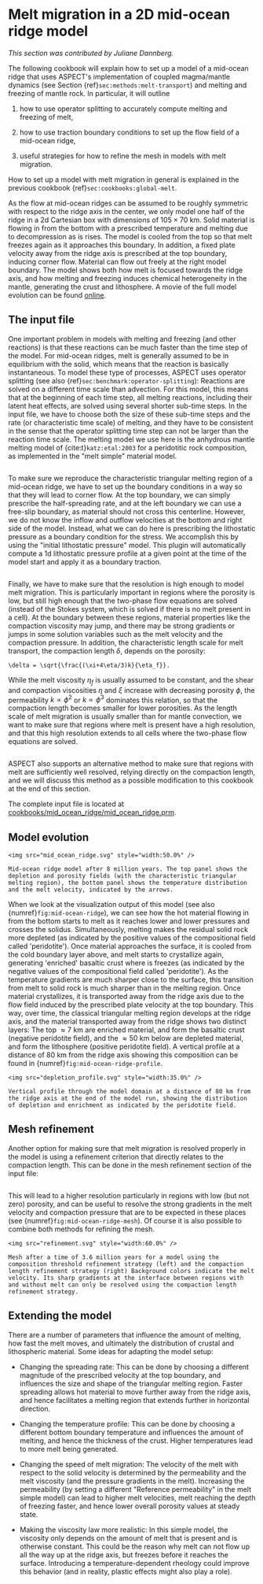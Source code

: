 # Melt migration in a 2D mid-ocean ridge model

*This section was contributed by Juliane Dannberg.*

The following cookbook will explain how to set up a model of a mid-ocean ridge
that uses ASPECT's implementation of coupled magma/mantle dynamics (see
Section&nbsp;{ref}`sec:methods:melt-transport`) and melting and freezing of mantle
rock. In particular, it will outline

1.  how to use operator splitting to accurately compute melting and freezing
    of melt,

2.  how to use traction boundary conditions to set up the flow field of a
    mid-ocean ridge,

3.  useful strategies for how to refine the mesh in models with melt
    migration.

How to set up a model with melt migration in general is explained in the
previous cookbook {ref}`sec:cookbooks:global-melt`.

As the flow at mid-ocean ridges can be assumed to be roughly symmetric with
respect to the ridge axis in the center, we only model one half of the ridge
in a 2d Cartesian box with dimensions of $105 \times 70$ km. Solid
material is flowing in from the bottom with a prescribed temperature and
melting due to decompression as is rises. The model is cooled from the top so
that melt freezes again as it approaches this boundary. In addition, a fixed
plate velocity away from the ridge axis is prescribed at the top boundary,
inducing corner flow. Material can flow out freely at the right model
boundary. The model shows both how melt is focused towards the ridge axis, and
how melting and freezing induces chemical heterogeneity in the mantle,
generating the crust and lithosphere. A movie of the full model evolution can
be found [online](https://www.youtube.com/watch?v=f4Bc4lzdNP0).

## The input file

One important problem in models with melting and freezing (and other
reactions) is that these reactions can be much faster than the time step of
the model. For mid-ocean ridges, melt is generally assumed to be in
equilibrium with the solid, which means that the reaction is basically
instantaneous. To model these type of processes, ASPECT uses operator splitting (see
also {ref}`sec:benchmark:operator-splitting`): Reactions are solved
on a different time scale than advection. For this model, this means that at
the beginning of each time step, all melting reactions, including their latent
heat effects, are solved using several shorter sub-time steps. In the input
file, we have to choose both the size of these sub-time steps and the rate (or
characteristic time scale) of melting, and they have to be consistent in the
sense that the operator splitting time step can not be larger than the
reaction time scale. The melting model we use here is the anhydrous mantle
melting model of {cite:t}`katz:etal:2003` for a peridotitic rock
composition, as implemented in the "melt simple" material model.

```{literalinclude} melting_and_freezing.part.prm
```

To make sure we reproduce the characteristic triangular melting region of a
mid-ocean ridge, we have to set up the boundary conditions in a way so that
they will lead to corner flow. At the top boundary, we can simply prescribe
the half-spreading rate, and at the left boundary we can use a free-slip
boundary, as material should not cross this centerline. However, we do not
know the inflow and outflow velocities at the bottom and right side of the
model. Instead, what we can do here is prescribing the lithostatic pressure as
a boundary condition for the stress. We accomplish this by using the
"initial lithostatic pressure" model. This plugin will
automatically compute a 1d lithostatic pressure profile at a given point at
the time of the model start and apply it as a boundary traction.

```{literalinclude} boundary_conditions.part.prm
```

Finally, we have to make sure that the resolution is high enough to model melt
migration. This is particularly important in regions where the porosity is
low, but still high enough that the two-phase flow equations are solved
(instead of the Stokes system, which is solved if there is no melt present in
a cell). At the boundary between these regions, material properties like the
compaction viscosity may jump, and there may be strong gradients or jumps in
some solution variables such as the melt velocity and the compaction pressure.
In addition, the characteristic length scale for melt transport, the
compaction length $\delta$, depends on the porosity:
```{math}
\delta = \sqrt{\frac{(\xi+4\eta/3)k}{\eta_f}}.
```
While the melt viscosity
$\eta_f$ is usually assumed to be constant, and the shear and compaction
viscosities $\eta$ and $\xi$ increase with decreasing porosity $\phi$, the
permeability $k \propto \phi^2$ or $k \propto \phi^3$ dominates this relation,
so that the compaction length becomes smaller for lower porosities. As the
length scale of melt migration is usually smaller than for mantle convection,
we want to make sure that regions where melt is present have a high
resolution, and that this high resolution extends to all cells where the
two-phase flow equations are solved.

```{literalinclude} mesh_refinement.part.prm
```

ASPECT also supports an alternative method to make sure that regions with melt are
sufficiently well resolved, relying directly on the compaction length, and we
will discuss this method as a possible modification to this cookbook at the
end of this section.

The complete input file is located at
[cookbooks/mid_ocean_ridge/mid_ocean_ridge.prm](https://www.github.com/geodynamics/aspect/blob/main/cookbooks/mid_ocean_ridge/mid_ocean_ridge.prm).

## Model evolution

```{figure-md} fig:mid-ocean-ridge
<img src="mid_ocean_ridge.svg" style="width:50.0%" />

Mid-ocean ridge model after 8 million years. The top panel shows the depletion and porosity fields (with the characteristic triangular melting region), the bottom panel shows the temperature distribution and the melt velocity, indicated by the arrows.
```

When we look at the visualization output of this model (see also
{numref}`fig:mid-ocean-ridge`), we can see how the hot material flowing in from the bottom
starts to melt as it reaches lower and lower pressures and crosses the
solidus. Simultaneously, melting makes the residual solid rock more depleted
(as indicated by the positive values of the compositional field called
'peridotite'). Once material approaches the surface, it is cooled
from the cold boundary layer above, and melt starts to crystallize again,
generating 'enriched' basaltic crust where is freezes (as
indicated by the negative values of the compositional field called
'peridotite'). As the temperature gradients are much sharper close
to the surface, this transition from melt to solid rock is much sharper than
in the melting region. Once material crystallizes, it is transported away from
the ridge axis due to the flow field induced by the prescribed plate velocity
at the top boundary. This way, over time, the classical triangular melting
region develops at the ridge axis, and the material transported away from the
ridge shows two distinct layers: The top $\approx 7$ km are enriched material,
and form the basaltic crust (negative peridotite field), and the $\approx 50$
km below are depleted material, and form the lithosphere (positive peridotite
field). A vertical profile at a distance of 80 km from the ridge axis showing
this composition can be found in {numref}`fig:mid-ocean-ridge-profile`.

```{figure-md} fig:mid-ocean-ridge-profile
<img src="depletion_profile.svg" style="width:35.0%" />

Vertical profile through the model domain at a distance of 80 km from the ridge axis at the end of the model run, showing the distribution of depletion and enrichment as indicated by the peridotite field.
```

## Mesh refinement

Another option for making sure that melt migration is resolved properly in the
model is using a refinement criterion that directly relates to the compaction
length. This can be done in the mesh refinement section of the input file:

```{literalinclude} compaction_length.part.prm
```

This will lead to a higher resolution particularly in regions with low (but
not zero) porosity, and can be useful to resolve the strong gradients in the
melt velocity and compaction pressure that are to be expected in these places
(see {numref}`fig:mid-ocean-ridge-mesh`). Of course it is also possible to combine both methods
for refining the mesh.

```{figure-md} fig:mid-ocean-ridge-mesh
<img src="refinement.svg" style="width:60.0%" />

Mesh after a time of 3.6 million years for a model using the composition threshold refinement strategy (left) and the compaction length refinement strategy (right) Background colors indicate the melt velocity. Its sharp gradients at the interface between regions with and without melt can only be resolved using the compaction length refinement strategy.
```

## Extending the model

There are a number of parameters that influence the amount of melting, how
fast the melt moves, and ultimately the distribution of crustal and
lithospheric material. Some ideas for adapting the model setup:

-   Changing the spreading rate: This can be done by choosing a different
    magnitude of the prescribed velocity at the top boundary, and influences
    the size and shape of the triangular melting region. Faster spreading
    allows hot material to move further away from the ridge axis, and hence
    facilitates a melting region that extends further in horizontal direction.

-   Changing the temperature profile: This can be done by choosing a different
    bottom boundary temperature and influences the amount of melting, and
    hence the thickness of the crust. Higher temperatures lead to more melt
    being generated.

-   Changing the speed of melt migration: The velocity of the melt with
    respect to the solid velocity is determined by the permeability and the
    melt viscosity (and the pressure gradients in the melt). Increasing the
    permeability (by setting a different "Reference permeability"
    in the melt simple model) can lead to higher melt velocities, melt
    reaching the depth of freezing faster, and hence lower overall porosity
    values at steady state.

-   Making the viscosity law more realistic: In this simple model, the
    viscosity only depends on the amount of melt that is present and is
    otherwise constant. This could be the reason why melt can not flow up all
    the way up at the ridge axis, but freezes before it reaches the surface.
    Introducing a temperature-dependent rheology could improve this behavior
    (and in reality, plastic effects might also play a role).
